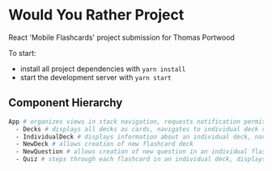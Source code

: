 # Would You Rather Project

React 'Mobile Flashcards' project submission for Thomas Portwood

To start:

* install all project dependencies with `yarn install`
* start the development server with `yarn start`

## Component Hierarchy
```bash
App # organizes views in stack navigation, requests notification permission
  - Decks # displays all decks as cards, navigates to individual deck view 
  - IndividualDeck # displays information about an individual deck, navigates to quiz view or new question view 
  - NewDeck # allows creation of new flashcard deck 
  - NewQuestion # allows creation of new question in an individual flashcard deck 
  - Quiz # steps through each flashcard in an individual deck, displays results on quiz completion, clears notifications and schedules next notification on quiz completion
```